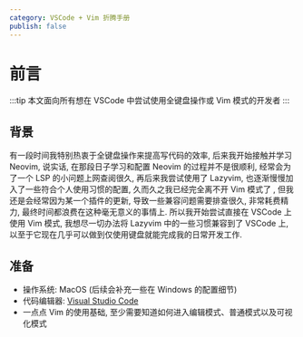 ```yaml
---
category: VSCode + Vim 折腾手册
publish: false
---
```


# 前言

:::tip
本文面向所有想在 VSCode 中尝试使用全键盘操作或 Vim 模式的开发者
:::

## 背景

有一段时间我特别热衷于全键盘操作来提高写代码的效率, 后来我开始接触并学习 Neovim, 说实话, 在那段日子学习和配置 Neovim 的过程并不是很顺利, 经常会为了一个 LSP 的小问题上网查阅很久, 再后来我尝试使用了 Lazyvim, 也逐渐慢慢加入了一些符合个人使用习惯的配置, 久而久之我已经完全离不开 Vim 模式了 , 但我还是会经常因为某一个插件的更新, 导致一些兼容问题需要排查很久, 非常耗费精力, 最终时间都浪费在这种毫无意义的事情上. 所以我开始尝试直接在 VSCode 上使用 Vim 模式, 我想尽一切办法将 Lazyvim 中的一些习惯兼容到了 VSCode 上, 以至于它现在几乎可以做到仅使用键盘就能完成我的日常开发工作.

## 准备

- 操作系统: MacOS (后续会补充一些在 Windows 的配置细节)
- 代码编辑器: [Visual Studio Code](https://code.visualstudio.com/)
- 一点点 Vim 的使用基础, 至少需要知道如何进入编辑模式、普通模式以及可视化模式

